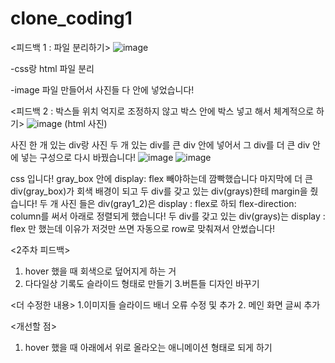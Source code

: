 # clone_coding1

<피드백 1 : 파일 분리하기>
![image](https://user-images.githubusercontent.com/105366292/178192763-246c6fa6-8e2c-4a01-ba5e-d730e4d60594.png)

-css랑 html 파일 분리

-image 파일 만들어서 사진들 다 안에 넣었습니다!

<피드백 2 : 박스들 위치 억지로 조정하지 않고 박스 안에 박스 넣고 해서 체계적으로 하기>
![image](https://user-images.githubusercontent.com/105366292/178192819-2195dd6e-f781-4c65-ae03-315c65262b54.png)
(html 사진)

사진 한 개 있는 div랑 사진 두 개 있는 div를 큰 div 안에 넣어서 그 div를 더 큰 div 안에 넣는 구성으로 다시 바꿨습니다!
![image](https://user-images.githubusercontent.com/105366292/178192901-c41a8803-daa3-4d69-9dc5-8c66ed5078b3.png)
![image](https://user-images.githubusercontent.com/105366292/178192953-b36a2ee7-7b28-474a-8e55-d4d008fceb88.png)

css 입니다! gray_box 안에 display: flex 빼야하는데 깜빡했습니다
마지막에 더 큰 div(gray_box)가 회색 배경이 되고 두 div를 갖고 있는 div(grays)한테 margin을 줬습니다!
두 개 사진 들은 div(gray1_2)은 display : flex로 하되 flex-direction: column를 써서 아래로 정렬되게 했습니다!
두 div를 갖고 있는 div(grays)는 display : flex 만 했는데 이유가 저것만 쓰면 자동으로 row로 맞춰져서 안썼습니다!

<2주차 피드백>
1. hover 했을 때 회색으로 덮어지게 하는 거
2. 다다일상 기록도 슬라이드 형태로 만들기
3.버튼들 디자인 바꾸기

<더 수정한 내용>
1.이미지들 슬라이드 배너 오류 수정 및 추가
2. 메인 화면 글씨 추가

<개선할 점>
1. hover 했을 때 아래에서 위로 올라오는 애니메이션 형태로 되게 하기
